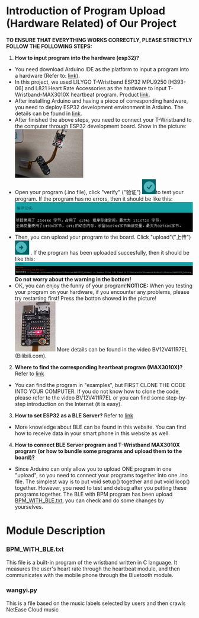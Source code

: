 # Introduction of Program Upload (Hardware Related) of Our Project
**TO ENSURE THAT EVERYTHING WORKS CORRECTLY, PLEASE STRICTYLY FOLLOW THE FOLLOWING STEPS:**
1. **How to input program into the hardware (esp32)?**
+ You need download Arduino IDE as the platform to input a program into a hardware (Refer to: [link](https://www.arduino.cc/en/software)).
+ In this project, we used LILYGO T-Wristband ESP32 MPU9250 [H393-06] and L821 Heart Rate Accessories as the hardware to input T-Wristband-MAX3010X heartbeat program. Product [link](https://m.tb.cn/h.fK4waSF?tk=RfcG26ZdBDi).
+ After installing Arduino and having a piece of corresponding hardware, you need to deploy ESP32 development environment in Arduino. The details can be found in [link](https://blog.csdn.net/qq_36332757/article/details/106397455).
+ After finished the above steps, you need to connect your T-Wristband to the computer through ESP32 development board. Show in the picture:
![](images/1.png)
+ Open your program (.ino file), click "verify" ("验证") ![](images/2.png)to test your program. If the program has no errors, then it should be like this: ![](images/3.png)
+ Then, you can upload your program to the board. Click "upload"("上传")![](images/4.png) . If the program has been uploaded succesfully, then it should be like this: ![](images/5.png) **Do not worry about the warning in the bottom!**
+ OK, you can enjoy the funny of your program!**NOTICE:** When you testing your program on your hardware, if you encounter any problems, please try restarting first! Press the botton showed in the picture! ![](images/6.png) More details can be found in the video BV12V411R7EL (Bilibili.com).
 
2.	**Where to find the corresponding heartbeat program (MAX3010X)?**
Refer to [link](https://github.com/Xinyuan-LilyGO/LilyGo-T-Wristband)
+ You can find the program in "examples", but FIRST CLONE THE CODE INTO YOUR COMPUTER.
If you do not know how to clone the code, please refer to the video BV12V411R7EL or you can find some step-by-step introduction on the Internet (it is easy).
3.	**How to set ESP32 as a BLE Server?**  Refer to [link](https://randomnerdtutorials.com/esp32-bluetooth-low-energy-ble-arduino-ide/)
+ More knowledge about BLE can be found in this website. You can find how to receive data in your smart phone in this website as well.
4.	**How to connect BLE Server program and T-Wristband MAX3010X program (or how to bundle some programs and upload them to the board)?**
+ Since Arduino can only allow you to upload ONE program in one "upload", so you need to connect your programs together into one .ino file. The simplest way is to put void setup() together and put void loop() together. However, you need to test and debug after you putting these programs together.
The BLE with BPM program has been upload [BPM_WITH_BLE.txt](https://github.com/hzy102332/CPS4951_Music-recommendation-system/blob/main/BPM_WITH_BLE.txt), you can check and do some changes by yourselves.


# Module Description

### BPM_WITH_BLE.txt
This file is a built-in program of the wristband written in C language. It measures the user's heart rate through the heartbeat module, and then communicates with the mobile phone through the Bluetooth module.

### wangyi.py
This is a file based on the music labels selected by users and then crawls NetEase Cloud music
###
